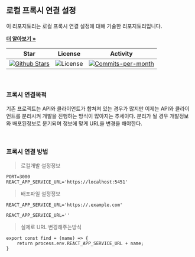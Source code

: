 ##  로컬 프록시 연결 설정

이 리포지토리는  로컬 프록시 연결 설정에 대해 기술한 리포지토리입니다. <br />

<a href="https://github.com/devncore/devncore"><strong>더 알아보기 »</strong></a>
 
| Star | License | Activity |
|:----:|:-------:|:--------:|
| <a href="https://github.com/devncore/docs/stargazers"><img src="https://img.shields.io/github/stars/devncore/docs" alt="Github Stars"></a> | <img src="https://img.shields.io/github/license/devncore/docs" alt="License"> | <a href="https://github.com/devncore/docs/pulse"><img src="https://img.shields.io/github/commit-activity/m/devncore/docs" alt="Commits-per-month"></a> |

<br />

### 프록시 연결목적
기존 프로젝트는 API와 클라이언트가 합쳐져 있는 경우가 많지만
이제는 API와 클라이언트를 분리시켜 개발을 진행하는 방식이 많아지는 추세이다.
분리가 될 경우 개발정보와 배포된정보로 분기되며 정보에 맞게 URL을 변경을 해야한다.

<br />

### 프록시 연결 방법

> 로컬개발 설정정보

```
PORT=3000
REACT_APP_SERVICE_URL='https://localhost:5451'
```

> 배포파일 설정정보

```
REACT_APP_SERVICE_URL='https://.example.com'
```

```
REACT_APP_SERVICE_URL=''
```

> 실제로 URL 변경해주는방식

```
export const find = (name) => {
    return process.env.REACT_APP_SERVICE_URL + name;
}
```



